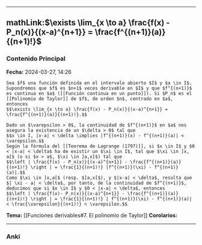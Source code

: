 
---
mathLink:$\exists \lim_{x \to a} \frac{f(x) - P_n(x)}{(x-a)^{n+1}} = \frac{f^{(n+1)}(a)}{(n+1)!}$
---
### Contenido Principal

**Fecha:** 2024-03-27, 14:26

```ad-proposition
Sea $f$ una función definida en el intervalo abierto $I$ y $a \in I$. Supondremos que $f$ es $n+1$ veces derivable en $I$ y que $f^{(n+1)}$ es continua en $a$ ([[Función continua en un punto]]). Si $P_n$ es el [[Polinomio de Taylor]] de $f$, de orden $n$, centrado en $a$, entonces
$$\exists \lim_{x \to a} \frac{f(x) - P_n(x)}{(x-a)^{n+1}} = \frac{f^{(n+1)}(a)}{(n+1)!}.$$
```


```ad-proof
Dado un $\varepsilon > 0$, la continuidad de $f^{(n+1)}$ en $a$ nos asegura la existencia de un $\delta > 0$ tal que
$$x \in I, |x-a| < \delta \implies |f^{(n+1)}(x) - f^{(n+1)}(a)| < \varepsilon.$$
Según la fórmula del [[Teorema de Lagrange (1797)]], si $x \in I$ y $0 < |x-a| < \delta$ ha de existir un $\xi \in I$, tal que $\xi \in ]x, a[$ (o si $x > a$, $\xi \in ]a,x[$) tal que
$$\left | \frac{f(x) - P_n(x)}{(x-a)^{n+1}} - \frac{f^{(n+1)}(a)}{(n+1)!} \right | = \frac{1}{(n+1)!} |f^{(n+1)}(\xi) - f^{(n+1)}(a)|.$$
Como $\xi \in ]x,a[$ (resp. $]a,x[$), y $|x-a| < \delta$, resulta que $| \xi - a| < \delta$, por tanto, de la continuidad de $f^{(n+1)}$, deducimos que si $x \in I$ y $0 < |x-a| < \delta$, entonces
$$\left | \frac{f(x)- P_n(x)}{(x-a)^{n+1}} - \frac{f^{(n+1)}(a)}{(n+1)!} \right | = \frac{1}{(n+1)!} | f^{(n+1)}(\xi) - f^{(n+1)}(a)| < \frac{\varepsilon}{(n+1)!} < \varepsilon.$$
```

**Tema:** [[Funciones derivables#7. El polinomio de Taylor]]
**Corolarios:**

---
### Anki

